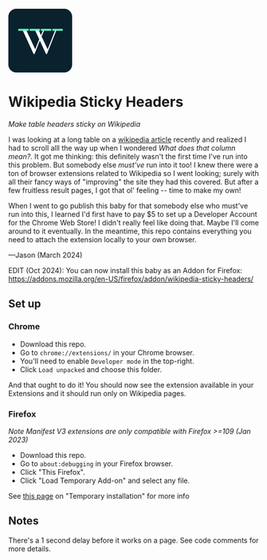 ![logo](images/icon-128.png)
# Wikipedia Sticky Headers
_Make table headers sticky on Wikipedia_

I was looking at a long table on a [wikipedia article](https://en.wikipedia.org/wiki/List_of_solar_eclipses_in_the_21st_century) recently and realized I had to scroll alll the way up when I wondered _What does that column mean?_. It got me thinking: this definitely wasn't the first time I've run into this problem. But somebody else _must've_ run into it too! I knew there were a ton of browser extensions related to Wikipedia so I went looking; surely with all their fancy ways of "improving" the site they had this covered. But after a few fruitless result pages, I got that ol' feeling -- time to make my own!

When I went to go publish this baby for that somebody else who must've run into this, I learned I'd first have to pay $5 to set up a Developer Account for the Chrome Web Store! I didn't really feel like doing that. Maybe I'll come around to it eventually. In the meantime, this repo contains everything you need to attach the extension locally to your own browser.

—Jason (March 2024)

EDIT (Oct 2024): You can now install this baby as an Addon for Firefox: https://addons.mozilla.org/en-US/firefox/addon/wikipedia-sticky-headers/

## Set up

### Chrome
- Download this repo.
- Go to `chrome://extensions/` in your Chrome browser.
- You'll need to enable `Developer mode` in the top-right.
- Click `Load unpacked` and choose this folder.

And that ought to do it! You should now see the extension available in your Extensions and it should run only on Wikipedia pages.

### Firefox
_Note Manifest V3 extensions are only compatible with Firefox >=109 (Jan 2023)_

- Download this repo.
- Go to `about:debugging` in your Firefox browser. 
- Click "This Firefox".
- Click "Load Temporary Add-on" and select any file.

See [this page](https://extensionworkshop.com/documentation/develop/temporary-installation-in-firefox/) on "Temporary installation" for more info

## Notes

There's a 1 second delay before it works on a page. See code comments for more details.
